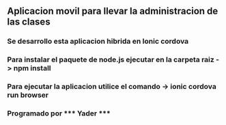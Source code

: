 ## Aplicacion movil para llevar la administracion de las clases
### Se desarrollo esta aplicacion hibrida en Ionic cordova
### Para instalar el paquete de node.js ejecutar en la carpeta raiz -> npm install
### Para ejecutar la aplicacion utilice el comando -> ionic cordova run browser

### Programado por *** Yader ***
